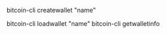 


bitcoin-cli createwallet "name"
<!-- bitcoin-cli encryptwallet "name" -->



bitcoin-cli loadwallet "name"
bitcoin-cli getwalletinfo
